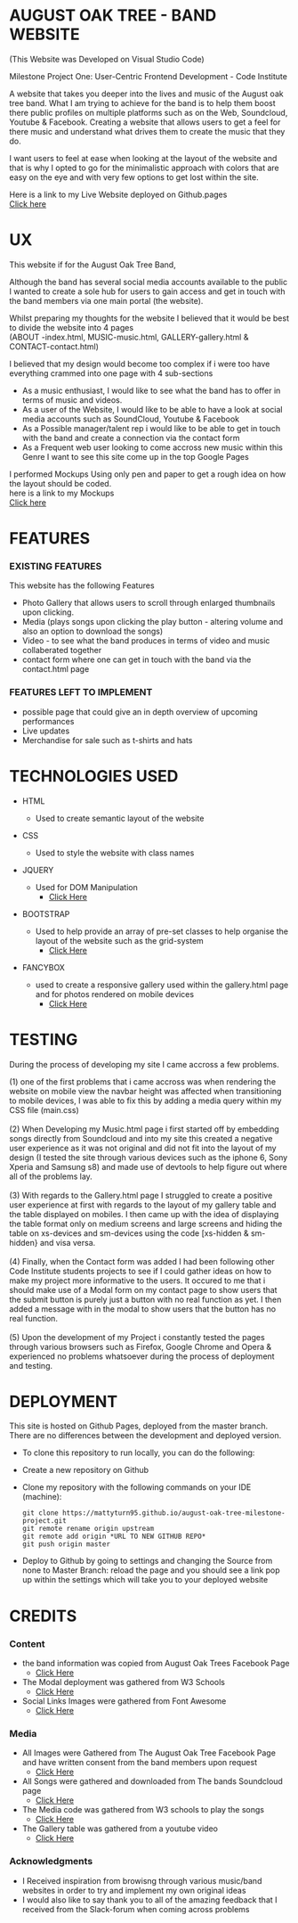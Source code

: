 # AUGUST OAK TREE - BAND WEBSITE

(This Website was Developed on Visual Studio Code)

Milestone Project One: User-Centric Frontend Development - Code Institute

A website that takes you deeper into the lives and music of the August oak tree band.
What I am trying to achieve for the band is to help them boost there public profiles on multiple platforms such as on the Web, Soundcloud,
Youtube & Facebook. Creating a website that allows users to get a feel for there music and understand what drives them to create the music 
that they do. 

I want users to feel at ease when looking at the layout of the website and that is why I opted to go for the minimalistic approach with
colors that are easy on the eye and with very few options to get lost within the site.

Here is a link to my Live Website deployed on Github.pages <br>
[Click here](https://mattyturn95.github.io/august-oak-tree-milestone-project/index.html)

# UX

This website if for the August Oak Tree Band,

Although the band has several social media accounts available to the public I wanted to create a sole hub for users to gain access and
get in touch with the band members via one main portal (the website).

Whilst preparing my thoughts for the website I believed that it would be best to divide the website into 4 pages<br>
 (ABOUT -index.html, MUSIC-music.html, GALLERY-gallery.html & CONTACT-contact.html) 

 I believed that my design would become too complex if i were too have everything crammed into one page with 4 sub-sections
 <br>
 * As a music enthusiast, I would like to see what the band has to offer in terms of music and videos.
 * As a user of the Website, I would like to be able to have a look at social media accounts such as SoundCloud, Youtube & Facebook
 * As a Possible manager/talent rep i would like to be able to get in touch with the band and create a connection via the contact form
 * As a Frequent web user looking to come accross new music within this Genre I want to see this site come up in the top Google Pages

 I performed Mockups Using only pen and paper to get a rough idea on how the layout should be coded. <br>
 here is a link to my Mockups <br>
 [Click here](https://github.com/mattyturn95/august-oak-tree-milestone-project/tree/master/mockups)

 # FEATURES

 ### EXISTING FEATURES ###

 This website has the following Features <br>
 * Photo Gallery that allows users to scroll through enlarged thumbnails upon clicking.
 * Media (plays songs upon clicking the play button - altering volume and also an option to download the songs)
 * Video - to see what the band produces in terms of video and music collaberated together
 * contact form where one can get in touch with the band via the contact.html page

 ### FEATURES LEFT TO IMPLEMENT ###

 * possible page that could give an in depth overview of upcoming performances
 * Live updates 
 * Merchandise for sale such as t-shirts and hats

 # TECHNOLOGIES USED

 * HTML
   * Used to create semantic layout of the website

 * CSS
   * Used to style the website with class names

 * JQUERY
   * Used for DOM Manipulation
     * [Click Here](https://jquery.com/)

 * BOOTSTRAP
   * Used to help provide an array of pre-set classes to help organise the layout of the website such as the grid-system
     * [Click Here](https://getbootstrap.com/)

 * FANCYBOX
   * used to create a responsive gallery used within the gallery.html page and for photos rendered on mobile devices
     * [Click Here](http://fancyapps.com/fancybox/3/)


  # TESTING

  During the process of developing my site I came accross a few problems.

 (1) one of the first problems that i came accross was when rendering the website on mobile view the navbar height was affected when transitioning
  to mobile devices, I was able to fix this by adding a media query within my CSS file (main.css)
  <br>
  <br>
 (2) When Developing my Music.html page i first started off by embedding songs directly from Soundcloud and into my site
 this created a negative user experience as it was not original and did not fit into the layout of my design (I tested the site through various devices
 such as the iphone 6, Sony Xperia and Samsung s8) and made use of devtools to help figure out where all of the problems lay.
 <br>
 <br>
 (3) With regards to the Gallery.html page I struggled to create a positive user experience at first with regards to the layout of 
  my gallery table and the table displayed on mobiles. I then came up with the idea of displaying the table format only on medium screens and large screens
  and hiding the table on xs-devices and sm-devices using the code [xs-hidden & sm-hidden} and visa versa.
  <br>
  <br>
  (4) Finally, when the Contact form was added I had been following other Code Institute students projects to see if I could gather ideas on how to make my project more informative to the users. It occured to me that i should make use of a Modal form on my contact page to show users that the submit button is purely just a button with no real function as yet. I then added a message with in the modal to show users that the button has no real function.
  <br>
  <br>
  (5) Upon the development of my Project i constantly tested the pages through various browsers such as Firefox, Google Chrome and Opera & experienced no problems whatsoever during the process of deployment and testing.
  
# DEPLOYMENT

This site is hosted on Github Pages, deployed from the master branch. There are no differences between the development and deployed version.

* To clone this repository to run locally, you can do the following:

* Create a new repository on Github

* Clone my repository with the following commands on your IDE (machine):

    ```
    git clone https://mattyturn95.github.io/august-oak-tree-milestone-project.git
    git remote rename origin upstream
    git remote add origin *URL TO NEW GITHUB REPO*
    git push origin master
    ```
 * Deploy to Github by going to settings and changing the Source from none to Master Branch: reload the page and you should see a link pop up within the settings which will take you to your deployed website
 
 # CREDITS
 
 ### Content ###
 
 * the band information was copied from August Oak Trees Facebook Page
    * [Click Here](https://www.facebook.com/pg/augustoaktree/about/?ref=page_internal) 
 * The Modal deployment was gathered from W3 Schools
    * [Click Here](https://www.w3schools.com/bootstrap/bootstrap_modal.asp)
 * Social Links Images were gathered from Font Awesome 
   * [Click Here](https://fontawesome.com/icons)
   
   
 ### Media ###
 
 * All Images were Gathered from The August Oak Tree Facebook Page and have written consent from the band members upon request
    * [Click Here](https://www.facebook.com/pg/augustoaktree/photos/?ref=page_internal)
 * All Songs were gathered and downloaded from The bands Soundcloud page
    * [Click Here](https://soundcloud.com/augustoaktree)
 * The Media code was gathered from W3 schools to play the songs 
    * [Click Here](https://www.w3schools.com/html/html_media.asp)
  * The Gallery table was gathered from a youtube video 
     * [Click Here](https://www.youtube.com/watch?v=cPltsWlCdu8&t=926s)
     
  ### Acknowledgments ###
  
  * I Received inspiration from browisng through various music/band websites in order to try and implement my own original ideas
  * I would also like to say thank you to all of the amazing feedback that I received from the Slack-forum when coming across problems
 
 


 